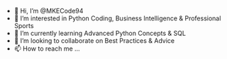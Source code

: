 - 👋 Hi, I’m @MKECode94
- 👀 I’m interested in Python Coding, Business Intelligence & Professional Sports 
- 🌱 I’m currently learning Advanced Python Concepts & SQL
- 💞️ I’m looking to collaborate on Best Practices & Advice
- 📫 How to reach me ...

<!---
MKECode94/MKECode94 is a ✨ special ✨ repository because its `README.md` (this file) appears on your GitHub profile.
You can click the Preview link to take a look at your changes.
--->
